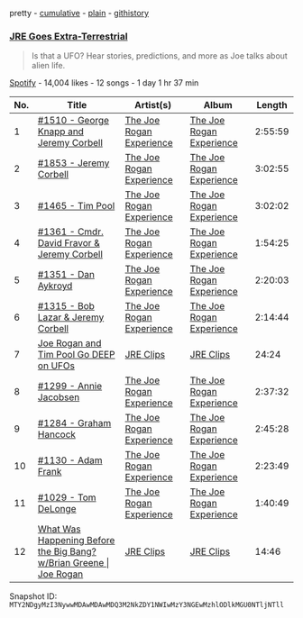 pretty - [cumulative](/playlists/cumulative/37i9dQZF1DWTe1SQtSEkfX.md) - [plain](/playlists/plain/37i9dQZF1DWTe1SQtSEkfX) - [githistory](https://github.githistory.xyz/mackorone/spotify-playlist-archive/blob/main/playlists/plain/37i9dQZF1DWTe1SQtSEkfX)

### [JRE Goes Extra\-Terrestrial](https://open.spotify.com/playlist/37i9dQZF1DWTe1SQtSEkfX)

> Is that a UFO? Hear stories, predictions, and more as Joe talks about alien life.

[Spotify](https://open.spotify.com/user/spotify) - 14,004 likes - 12 songs - 1 day 1 hr 37 min

| No. | Title | Artist(s) | Album | Length |
|---|---|---|---|---|
| 1 | [\#1510 \- George Knapp and Jeremy Corbell](https://open.spotify.com/episode/3RIsqi1Axn6zPGd0IpCRgf) | [The Joe Rogan Experience](https://open.spotify.com/show/4rOoJ6Egrf8K2IrywzwOMk) | [The Joe Rogan Experience](https://open.spotify.com/show/4rOoJ6Egrf8K2IrywzwOMk) | 2:55:59 |
| 2 | [\#1853 \- Jeremy Corbell](https://open.spotify.com/episode/0gYVutFOYsHaklxO0DLcS7) | [The Joe Rogan Experience](https://open.spotify.com/show/4rOoJ6Egrf8K2IrywzwOMk) | [The Joe Rogan Experience](https://open.spotify.com/show/4rOoJ6Egrf8K2IrywzwOMk) | 3:02:55 |
| 3 | [\#1465 \- Tim Pool](https://open.spotify.com/episode/7jaDnzMVU7krcu6hK1qKO6) | [The Joe Rogan Experience](https://open.spotify.com/show/4rOoJ6Egrf8K2IrywzwOMk) | [The Joe Rogan Experience](https://open.spotify.com/show/4rOoJ6Egrf8K2IrywzwOMk) | 3:02:02 |
| 4 | [\#1361 \- Cmdr\. David Fravor & Jeremy Corbell](https://open.spotify.com/episode/16If5PVe6ouxeDwNbtu0iC) | [The Joe Rogan Experience](https://open.spotify.com/show/4rOoJ6Egrf8K2IrywzwOMk) | [The Joe Rogan Experience](https://open.spotify.com/show/4rOoJ6Egrf8K2IrywzwOMk) | 1:54:25 |
| 5 | [\#1351 \- Dan Aykroyd](https://open.spotify.com/episode/10CvRcZkxYb4jbaYBTluVG) | [The Joe Rogan Experience](https://open.spotify.com/show/4rOoJ6Egrf8K2IrywzwOMk) | [The Joe Rogan Experience](https://open.spotify.com/show/4rOoJ6Egrf8K2IrywzwOMk) | 2:20:03 |
| 6 | [\#1315 \- Bob Lazar & Jeremy Corbell](https://open.spotify.com/episode/7Gg4Qi578G5SXoEtaLVVpx) | [The Joe Rogan Experience](https://open.spotify.com/show/4rOoJ6Egrf8K2IrywzwOMk) | [The Joe Rogan Experience](https://open.spotify.com/show/4rOoJ6Egrf8K2IrywzwOMk) | 2:14:44 |
| 7 | [Joe Rogan and Tim Pool Go DEEP on UFOs](https://open.spotify.com/episode/1HleJniS6eIBdhT2qghxAQ) | [JRE Clips](https://open.spotify.com/show/1LMmQF9PH8LjYrktU0Oq5Y) | [JRE Clips](https://open.spotify.com/show/1LMmQF9PH8LjYrktU0Oq5Y) | 24:24 |
| 8 | [\#1299 \- Annie Jacobsen](https://open.spotify.com/episode/2IbxzgOjmevALKdkgzjIOm) | [The Joe Rogan Experience](https://open.spotify.com/show/4rOoJ6Egrf8K2IrywzwOMk) | [The Joe Rogan Experience](https://open.spotify.com/show/4rOoJ6Egrf8K2IrywzwOMk) | 2:37:32 |
| 9 | [\#1284 \- Graham Hancock](https://open.spotify.com/episode/28NjcnhgduoERiKLaIYO4x) | [The Joe Rogan Experience](https://open.spotify.com/show/4rOoJ6Egrf8K2IrywzwOMk) | [The Joe Rogan Experience](https://open.spotify.com/show/4rOoJ6Egrf8K2IrywzwOMk) | 2:45:28 |
| 10 | [\#1130 \- Adam Frank](https://open.spotify.com/episode/5IEuVVOlKB7MmwK9bTiaRz) | [The Joe Rogan Experience](https://open.spotify.com/show/4rOoJ6Egrf8K2IrywzwOMk) | [The Joe Rogan Experience](https://open.spotify.com/show/4rOoJ6Egrf8K2IrywzwOMk) | 2:23:49 |
| 11 | [\#1029 \- Tom DeLonge](https://open.spotify.com/episode/2ybsXdWAtxqLBdRByLb2YG) | [The Joe Rogan Experience](https://open.spotify.com/show/4rOoJ6Egrf8K2IrywzwOMk) | [The Joe Rogan Experience](https://open.spotify.com/show/4rOoJ6Egrf8K2IrywzwOMk) | 1:40:49 |
| 12 | [What Was Happening Before the Big Bang? w/Brian Greene \| Joe Rogan](https://open.spotify.com/episode/02U3tUSM0MWZqM3Ezd5g3Z) | [JRE Clips](https://open.spotify.com/show/1LMmQF9PH8LjYrktU0Oq5Y) | [JRE Clips](https://open.spotify.com/show/1LMmQF9PH8LjYrktU0Oq5Y) | 14:46 |

Snapshot ID: `MTY2NDgyMzI3NywwMDAwMDAwMDQ3M2NkZDY1NWIwMzY3NGEwMzhlODlkMGU0NTljNTll`
